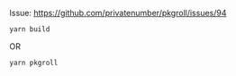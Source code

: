 Issue: https://github.com/privatenumber/pkgroll/issues/94

```sh
yarn build
```

OR

```sh
yarn pkgroll
```